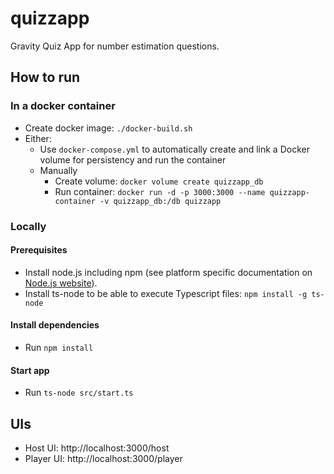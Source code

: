 # quizzapp

Gravity Quiz App for number estimation questions.

## How to run
### In a docker container
- Create docker image:  ```./docker-build.sh```
- Either:
    - Use ```docker-compose.yml``` to automatically create and link a Docker volume for persistency and run the container
    - Manually
        - Create volume: ```docker volume create quizzapp_db```
        - Run container: ```docker run -d -p 3000:3000 --name quizzapp-container -v quizzapp_db:/db quizzapp```

### Locally
#### Prerequisites
- Install node.js including npm (see platform specific documentation on [Node.js website](https://nodejs.org/en/download)).
- Install ts-node to be able to execute Typescript files: ```npm install -g ts-node```

#### Install dependencies
- Run ```npm install```

#### Start app
- Run ```ts-node src/start.ts```

## UIs
- Host UI: http://localhost:3000/host
- Player UI: http://localhost:3000/player